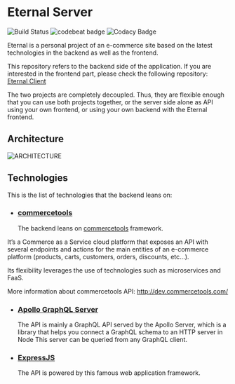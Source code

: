 # Eternal Server

![Build Status](https://api.travis-ci.org/jortizsao/eternal-server.svg?branch=master)
![codebeat badge](https://codebeat.co/badges/da34b901-773d-4a9e-b25d-83c1340619cb)
![Codacy Badge](https://api.codacy.com/project/badge/Grade/c5637197400e4cb8b784761415601136)

Eternal is a personal project of an e-commerce site based on the latest technologies in the backend as well as the frontend.

This repository refers to the backend side of the application. If you are interested in the frontend part, please check the following repository: [Eternal Client](https://github.com/jortizsao/eternal-client)

The two projects are completely decoupled. Thus, they are flexible enough that you can use both projects together, or the server side alone as API using your own frontend, or using your own backend with the Eternal frontend.

## Architecture

![ARCHITECTURE](<https://s3.amazonaws.com/eternal-architecture/eternal-architecture+(8).png>)

## Technologies

This is the list of technologies that the backend leans on:

* ### [commercetools](https://commercetools.com)
  The backend leans on [commercetools](https://commercetools.com) framework.

It’s a Commerce as a Service cloud platform that exposes an API with several endpoints and actions for the main entities of an e-commerce platform (products, carts, customers, orders, discounts, etc…).

Its flexibility leverages the use of technologies such as microservices and FaaS.

More information about commercetools API: http://dev.commercetools.com/

* ### [Apollo GraphQL Server](https://www.apollographql.com/docs/apollo-server/)

  The API is mainly a GraphQL API served by the Apollo Server, which is a library that helps you connect a GraphQL schema to an HTTP server in Node
  This server can be queried from any GraphQL client.

* ### [ExpressJS](http://expressjs.com/)
  The API is powered by this famous web application framework.
